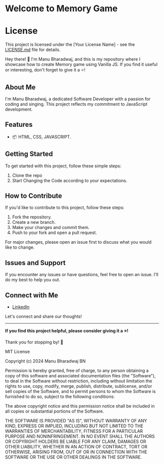 # Welcome to Memory Game

# License

This project is licensed under the [Your License Name] - see the [LICENSE.md](LICENSE.md) file for details.

Hey there! 👋 I'm Manu Bharadwaj, and this is my repository where I showcase how to create Memory game using Vanilla JS. If you find it useful or interesting, don't forget to give it a ⭐️!

## About Me

I'm Manu Bharadwaj, a dedicated Software Developer with a passion for coding and singing. This project reflects my commitment to JavaScript development.

## Features

- 📦 HTML, CSS, JAVASCRIPT.

## Getting Started

To get started with this project, follow these simple steps:

1. Clone the repo
2. Start Changing the Code according to your expectations.

## How to Contribute

If you'd like to contribute to this project, follow these steps:

1. Fork the repository.
2. Create a new branch.
3. Make your changes and commit them.
4. Push to your fork and open a pull request.

For major changes, please open an issue first to discuss what you would like to change.

## Issues and Support

If you encounter any issues or have questions, feel free to open an issue. I'll do my best to help you out.

## Connect with Me

- [LinkedIn](https://www.linkedin.com/in/manu-bharadwaj-3507a345/)

Let's connect and share our thoughts!

---

**If you find this project helpful, please consider giving it a ⭐️!**

Thank you for stopping by! 🌟

MIT License

Copyright (c) 2024 Manu Bharadwaj BN

Permission is hereby granted, free of charge, to any person obtaining a copy
of this software and associated documentation files (the "Software"), to deal
in the Software without restriction, including without limitation the rights
to use, copy, modify, merge, publish, distribute, sublicense, and/or sell
copies of the Software, and to permit persons to whom the Software is
furnished to do so, subject to the following conditions:

The above copyright notice and this permission notice shall be included in all
copies or substantial portions of the Software.

THE SOFTWARE IS PROVIDED "AS IS", WITHOUT WARRANTY OF ANY KIND, EXPRESS OR
IMPLIED, INCLUDING BUT NOT LIMITED TO THE WARRANTIES OF MERCHANTABILITY,
FITNESS FOR A PARTICULAR PURPOSE AND NONINFRINGEMENT. IN NO EVENT SHALL THE
AUTHORS OR COPYRIGHT HOLDERS BE LIABLE FOR ANY CLAIM, DAMAGES OR OTHER
LIABILITY, WHETHER IN AN ACTION OF CONTRACT, TORT OR OTHERWISE, ARISING FROM,
OUT OF OR IN CONNECTION WITH THE SOFTWARE OR THE USE OR OTHER DEALINGS IN THE
SOFTWARE.
